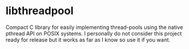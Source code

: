 # libthreadpool
Compact C library for easily implementing thread-pools using the native pthread API on POSIX systems. I personally do not consider this project ready for release but it works as far as I know so use it if you want.
